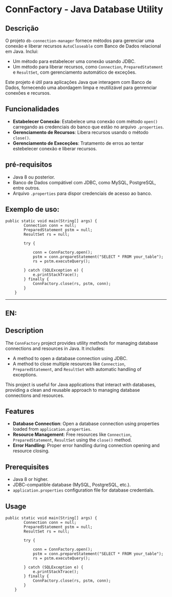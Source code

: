 # ConnFactory - Java Database Utility

## Descrição

O projeto `db-connection-manager` fornece métodos para gerenciar uma conexão e liberar recursos `AutoCloseable` com Banco de Dados relacional em Java. Inclui:

- Um método para estabelecer uma conexão usando JDBC.
- Um método para liberar recursos, como `Connection`, `PreparedStatement` e `ResultSet`, com gerenciamento automático de exceções.

Este projeto é útil para aplicações Java que interagem com Banco de Dados, fornecendo uma abordagem limpa e reutilizável para genrenciar conexões e recursos.

## Funcionalidades

- **Estabelecer Conexão**: Estabelece uma conexão com método `open()` carregando as credenciais do banco que estão no arquivo `.properties`.
- **Gerenciamento de Recursos**: Libera recursos usando o método  `close()`.
- **Gerenciamento de Execeções**: Tratamento de erros ao tentar estebelecer conexão e liberar recursos.

## pré-requisitos

- Java 8 ou posterior.
- Banco de Dados compátivel com JDBC, como MySQL, PostgreSQL, entre outros.
- Arquivo `.properties` para dispor credenciais de acesso ao banco.

## Exemplo de uso:
```
public static void main(String[] args) {
		Connection conn = null;
		PreparedStatement pstm = null;
		ResultSet rs = null;

		try {

			conn = ConnFactory.open();
			pstm = conn.prepareStatement("SELECT * FROM your_table");
			rs = pstm.executeQuery();

		} catch (SQLException e) {
			e.printStackTrace();
		} finally {
			ConnFactory.close(rs, pstm, conn);
		}
	}
```

---
## EN:

## Description

The `ConnFactory` project provides utility methods for managing database connections and resources in Java. It includes:

- A method to open a database connection using JDBC.
- A method to close multiple resources like `Connection`, `PreparedStatement`, and `ResultSet` with automatic handling of exceptions.

This project is useful for Java applications that interact with databases, providing a clean and reusable approach to managing database connections and resources.

## Features

- **Database Connection**: Open a database connection using properties loaded from `application.properties`.
- **Resource Management**: Free resources like `Connection`, `PreparedStatement`, `ResultSet` using the `close()` method.
- **Error Handling**: Proper error handling during connection opening and resource closing.

## Prerequisites

- Java 8 or higher.
- JDBC-compatible database (MySQL, PostgreSQL, etc.).
- `application.properties` configuration file for database credentials.

## Usage
```
public static void main(String[] args) {
		Connection conn = null;
		PreparedStatement pstm = null;
		ResultSet rs = null;

		try {

			conn = ConnFactory.open();
			pstm = conn.prepareStatement("SELECT * FROM your_table");
			rs = pstm.executeQuery();

		} catch (SQLException e) {
			e.printStackTrace();
		} finally {
			ConnFactory.close(rs, pstm, conn);
		}
	}
```
